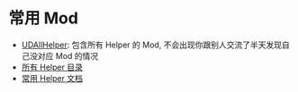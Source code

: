 # 常用 Mod

* [UDAllHelper](https://celeste.weg.fan/submissions/detail/125868576364965704/all-helpers-in-one): 包含所有 Helper 的 Mod, 不会出现你跟别人交流了半天发现自己没对应 Mod 的情况
* [所有 Helper 目录](https://maddie480.ovh/celeste/custom-entity-catalog)
* [常用 Helper 文档](https://github.com/EverestAPI/Resources/wiki/Helper-Manuals)